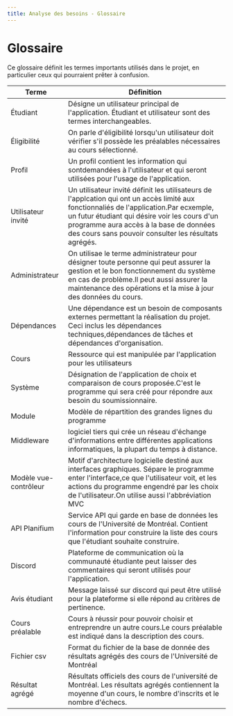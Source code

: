 ```yaml
---
title: Analyse des besoins - Glossaire
---
```


# Glossaire

Ce glossaire définit les termes importants utilisés dans le projet, en particulier ceux qui pourraient prêter à confusion.

| Terme | Définition |
|-------|------------|
| Étudiant | Désigne un utilisateur principal de l'application. Étudiant et utilisateur sont des termes interchangeables.  |
| Éligibilité | On parle d'éligibilité lorsqu'un utilisateur doit vérifier s'il possède les préalables nécessaires au cours sélectionné. |
| Profil | Un profil contient les information qui sontdemandées à l'utilisateur et qui seront utilisées pour l'usage de l'application. |
| Utilisateur invité | Un utilisateur invité définit les utilisateurs de l'applcation qui ont un accès limité aux fonctionnaliés de l'application.Par ecxemple, un futur étudiant qui désire voir les cours d'un programme aura accès à la base de données des cours sans pouvoir consulter les résultats agrégés. |
| Administrateur | On utilisae le terme administrateur pour désigner toute personne qui peut assurer la gestion et le bon fonctionnement du système  en cas de problème.Il peut aussi assurer la maintenance des opérations et la mise à jour des données du cours. |
| Dépendances | Une dépendance est un besoin de composants externes permettant la réalisation du projet. Ceci inclus les dépendances techniques,dépendances de tâches et dépendances d'organisation. |
| Cours | Ressource qui est manipulée par l'application pour les utilisateurs |
| Système | Désignation de l'application de choix et comparaison de cours proposée.C'est le programme qui sera créé pour répondre aux besoin du soumissionnaire. |
| Module | Modèle de répartition des grandes lignes du programme |
| Middleware | logiciel tiers qui crée un réseau d'échange d'informations entre différentes applications informatiques, la plupart du temps à distance. |
| Modèle vue-contrôleur | Motif d'architecture logicielle destiné aux interfaces graphiques. Sépare le programme enter l'interface,ce que l'utilisateur voit, et les actions du programme engendré par les choix de l'utilisateur.On utilise aussi l'abbréviation MVC |
| API Planifium | Service API qui garde en base de données les cours de l'Université de Montréal. Contient l'information pour construire la liste des cours que l'étudiant souhaite construire. |
| Discord | Plateforme de communication où la communauté étudiante peut laisser des commentaires qui seront utilisés pour l'application. |
| Avis étudiant | Message laissé sur discord qui peut être utilisé pour la plateforme si elle répond au critères de pertinence. |
| Cours préalable | Cours à réussir pour pouvoir choisir et entreprendre un autre cours.Le cours préalable est indiqué dans la description des cours. |
| Fichier csv | Format du fichier de la base de donnée des résultats agrégés des cours de l'Université de Montréal |
| Résultat agrégé | Résultats officiels des cours de l'université de Montréal. Les résultats agrégés contiennent la moyenne d'un cours, le nombre d'inscrits et le nombre d'échecs. |